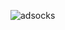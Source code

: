 ![adsocks](https://github.com/yuankong666/Ultimate-RAT-Collection/assets/128066597/1838a25d-2937-40e4-9de5-745fb10446b4)
